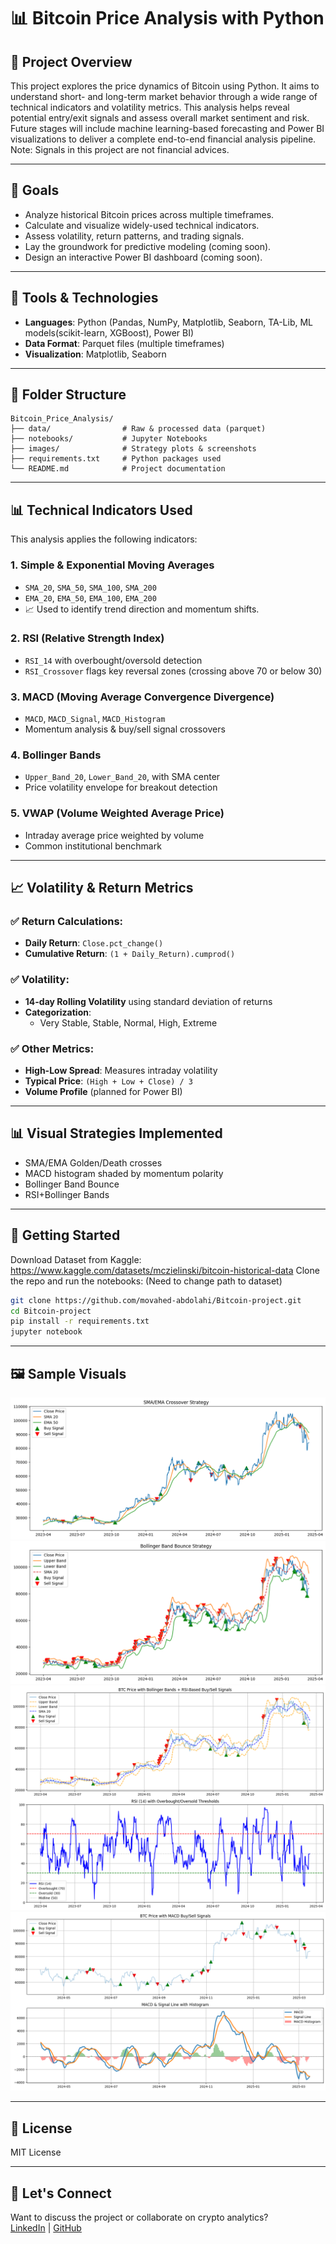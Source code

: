 # 📊 Bitcoin Price Analysis with Python

## 🧠 Project Overview

This project explores the price dynamics of Bitcoin using Python. It aims to understand short- and long-term market behavior through a wide range of technical indicators and volatility metrics. This analysis helps reveal potential entry/exit signals and assess overall market sentiment and risk.
Future stages will include machine learning-based forecasting and Power BI visualizations to deliver a complete end-to-end financial analysis pipeline.
Note: Signals in this project are not financial advices.

---

## 🎯 Goals

- Analyze historical Bitcoin prices across multiple timeframes.
- Calculate and visualize widely-used technical indicators.
- Assess volatility, return patterns, and trading signals.
- Lay the groundwork for predictive modeling (coming soon).
- Design an interactive Power BI dashboard (coming soon).

---

## 🧰 Tools & Technologies

- **Languages**: Python (Pandas, NumPy, Matplotlib, Seaborn, TA-Lib, ML models(scikit-learn, XGBoost), Power BI)
- **Data Format**: Parquet files (multiple timeframes)
- **Visualization**: Matplotlib, Seaborn

---

## 📁 Folder Structure

```
Bitcoin_Price_Analysis/
├── data/                # Raw & processed data (parquet)
├── notebooks/           # Jupyter Notebooks
├── images/              # Strategy plots & screenshots
├── requirements.txt     # Python packages used
└── README.md            # Project documentation
```

---

## 📊 Technical Indicators Used

This analysis applies the following indicators:

### 1. **Simple & Exponential Moving Averages**
- `SMA_20`, `SMA_50`, `SMA_100`, `SMA_200`
- `EMA_20`, `EMA_50`, `EMA_100`, `EMA_200`
- 📈 Used to identify trend direction and momentum shifts.

### 2. **RSI (Relative Strength Index)**
- `RSI_14` with overbought/oversold detection
- `RSI_Crossover` flags key reversal zones (crossing above 70 or below 30)

### 3. **MACD (Moving Average Convergence Divergence)**
- `MACD`, `MACD_Signal`, `MACD_Histogram`
- Momentum analysis & buy/sell signal crossovers

### 4. **Bollinger Bands**
- `Upper_Band_20`, `Lower_Band_20`, with SMA center
- Price volatility envelope for breakout detection

### 5. **VWAP (Volume Weighted Average Price)**
- Intraday average price weighted by volume
- Common institutional benchmark

---

## 📈 Volatility & Return Metrics

### ✅ Return Calculations:
- **Daily Return**: `Close.pct_change()`
- **Cumulative Return**: `(1 + Daily_Return).cumprod()`

### ✅ Volatility:
- **14-day Rolling Volatility** using standard deviation of returns
- **Categorization**:
  - Very Stable, Stable, Normal, High, Extreme

### ✅ Other Metrics:
- **High-Low Spread**: Measures intraday volatility
- **Typical Price**: `(High + Low + Close) / 3`
- **Volume Profile** (planned for Power BI)

---

## 📊 Visual Strategies Implemented

- SMA/EMA Golden/Death crosses
- MACD histogram shaded by momentum polarity
- Bollinger Band Bounce
- RSI+Bollinger Bands

---


## 🚀 Getting Started

Download Dataset from Kaggle: https://www.kaggle.com/datasets/mczielinski/bitcoin-historical-data
Clone the repo and run the notebooks: (Need to change path to dataset)

```bash
git clone https://github.com/movahed-abdolahi/Bitcoin-project.git
cd Bitcoin-project
pip install -r requirements.txt
jupyter notebook
```

---

## 🖼 Sample Visuals

![SMA/EMA-Golden and Death Crosses](Images/SMA-EMA-Cross.png)
![Bollinger Bands](Images/BollingerBands.png)
![RSI + Bollinger Bands](Images/RSI-BollingerBands.png)
![MACD](Images/MACD.png)

---

## 📜 License

MIT License

---

## 🤝 Let's Connect

Want to discuss the project or collaborate on crypto analytics?  
[LinkedIn](https://www.linkedin.com/in/movahed-abdolahi/) | [GitHub](https://github.com/movahed-abdolahi)
